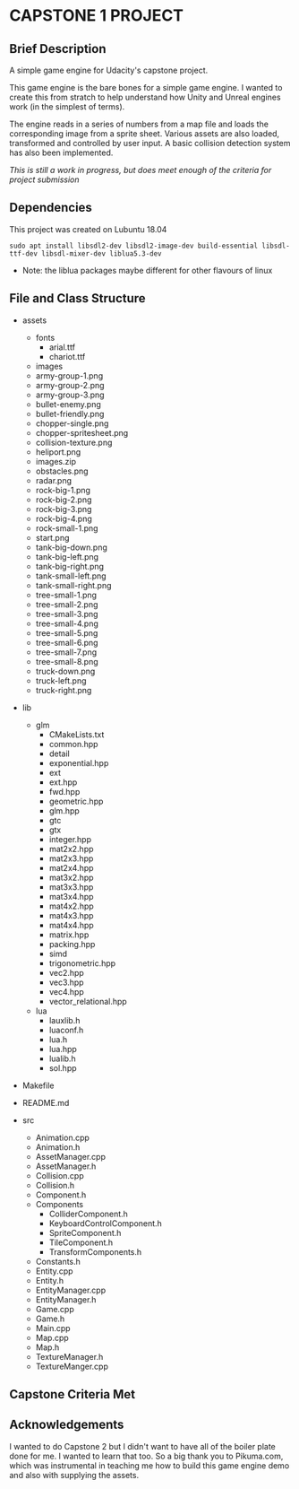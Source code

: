 # CAPSTONE 1 PROJECT

## Brief Description
A simple game engine for Udacity's capstone project.

This game engine is the bare bones for a simple game engine. I wanted to create this from stratch to help understand how Unity and Unreal engines work (in the simplest of terms).

The engine reads in a series of numbers from a map file and loads the corresponding image from a sprite sheet.
Various assets are also loaded, transformed and controlled by user input. A basic collision detection system has also been implemented.

*This is still a work in progress, but does meet enough of the criteria for project submission*

## Dependencies
This project was created on Lubuntu 18.04

``` sudo apt install libsdl2-dev libsdl2-image-dev build-essential libsdl-ttf-dev libsdl-mixer-dev liblua5.3-dev ```

- Note: the liblua packages maybe different for other flavours of linux

## File and Class Structure
- assets
  - fonts
    - arial.ttf
    - chariot.ttf
  - images
   - army-group-1.png
   - army-group-2.png
   - army-group-3.png
   - bullet-enemy.png
   - bullet-friendly.png
   - chopper-single.png
   - chopper-spritesheet.png
   - collision-texture.png
   - heliport.png
   - images.zip
   - obstacles.png
   - radar.png
   - rock-big-1.png
   - rock-big-2.png
   - rock-big-3.png
   - rock-big-4.png
   - rock-small-1.png
   - start.png
   - tank-big-down.png
   - tank-big-left.png
   - tank-big-right.png
   - tank-small-left.png
   - tank-small-right.png
   - tree-small-1.png
   - tree-small-2.png
   - tree-small-3.png
   - tree-small-4.png
   - tree-small-5.png
   - tree-small-6.png
   - tree-small-7.png
   - tree-small-8.png
   - truck-down.png
   - truck-left.png
   - truck-right.png

- lib
  - glm
    - CMakeLists.txt
    - common.hpp
    - detail
    - exponential.hpp
    - ext
    - ext.hpp
    - fwd.hpp
    - geometric.hpp
    - glm.hpp
    - gtc
    - gtx
    - integer.hpp
    - mat2x2.hpp
    - mat2x3.hpp
    - mat2x4.hpp
    - mat3x2.hpp
    - mat3x3.hpp
    - mat3x4.hpp
    - mat4x2.hpp
    - mat4x3.hpp
    - mat4x4.hpp
    - matrix.hpp
    - packing.hpp
    - simd
    - trigonometric.hpp
    - vec2.hpp
    - vec3.hpp
    - vec4.hpp
    - vector_relational.hpp
  - lua
     - lauxlib.h
     - luaconf.h
     - lua.h
     - lua.hpp
     - lualib.h
     - sol.hpp


- Makefile
- README.md
- src
  - Animation.cpp
  - Animation.h
  - AssetManager.cpp
  - AssetManager.h
  - Collision.cpp
  - Collision.h
  - Component.h
  - Components
    - ColliderComponent.h
    - KeyboardControlComponent.h
    - SpriteComponent.h
    - TileComponent.h
    - TransformComponents.h
  - Constants.h
  - Entity.cpp
  - Entity.h
  - EntityManager.cpp
  - EntityManager.h
  - Game.cpp
  - Game.h
  - Main.cpp
  - Map.cpp
  - Map.h
  - TextureManager.h
  - TextureManger.cpp


## Capstone Criteria Met

## Acknowledgements
I wanted to do Capstone 2 but I didn't want to have all of the boiler plate done for me. I wanted to learn that too. So a big thank you to Pikuma.com, which was instrumental in teaching me how to build this game engine demo and also with supplying the assets.
